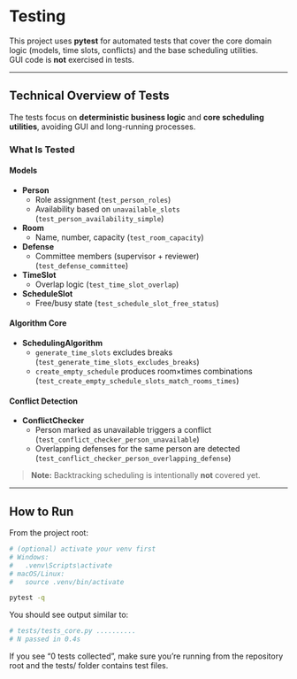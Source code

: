 # Testing

This project uses **pytest** for automated tests that cover the core domain logic (models, time slots, conflicts) and the base scheduling utilities.  
GUI code is **not** exercised in tests.

---

## Technical Overview of Tests

The tests focus on **deterministic business logic** and **core scheduling utilities**, avoiding GUI and long-running processes.

### What Is Tested

#### Models
- **Person**
  - Role assignment (`test_person_roles`)
  - Availability based on `unavailable_slots` (`test_person_availability_simple`)
- **Room**
  - Name, number, capacity (`test_room_capacity`)
- **Defense**
  - Committee members (supervisor + reviewer) (`test_defense_committee`)
- **TimeSlot**
  - Overlap logic (`test_time_slot_overlap`)
- **ScheduleSlot**
  - Free/busy state (`test_schedule_slot_free_status`)

#### Algorithm Core
- **SchedulingAlgorithm**
  - `generate_time_slots` excludes breaks (`test_generate_time_slots_excludes_breaks`)
  - `create_empty_schedule` produces room×times combinations (`test_create_empty_schedule_slots_match_rooms_times`)

#### Conflict Detection
- **ConflictChecker**
  - Person marked as unavailable triggers a conflict (`test_conflict_checker_person_unavailable`)
  - Overlapping defenses for the same person are detected (`test_conflict_checker_person_overlapping_defense`)

> **Note:** Backtracking scheduling is intentionally **not** covered yet.

---

## How to Run

From the project root:

```bash
# (optional) activate your venv first
# Windows:
#   .venv\Scripts\activate
# macOS/Linux:
#   source .venv/bin/activate

pytest -q

```

You should see output similar to:

```bash
# tests/tests_core.py ..........
# N passed in 0.4s

```
If you see “0 tests collected”, make sure you’re running from the repository root and the tests/ folder contains test files.

